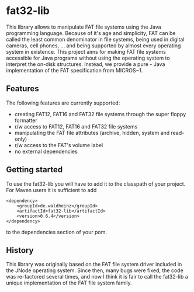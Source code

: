 fat32-lib
=========

This library allows to manipulate FAT file systems using the Java programming language.
Because of it's age and simplicity, FAT can be called the least common denominator in
file systems, being used in digital cameras, cell phones, ... and being supported by
almost every operating system in existence. This project aims for making FAT file
systems accessible for Java programs without using the operating system to interpret
the on-disk structures. Instead, we provide a pure - Java implementation of the FAT
specification from MICROS~1. 

Features
--------

The following features are currently supported:

  * creating FAT12, FAT16 and FAT32 file systems through the super floppy formatter
  * r/w access to FAT12, FAT16 and FAT32 file systems
  * manipulating the FAT file attributes (archive, hidden, system and read-only)
  * r/w access to the FAT's volume label
  * no external dependencies

Getting started
---------------

To use the fat32-lib you will have to add it to the classpath of your project. For Maven
users it is sufficient to add

~~~~
<dependency>
    <groupId>de.waldheinz</groupId>
    <artifactId>fat32-lib</artifactId>
    <version>0.6.4</version>
</dependency>
~~~~

to the dependencies section of your pom.

History
-------

This library was originally based on the FAT file system driver included in the JNode operating
system. Since then, many bugs were fixed, the code was re-factored several times, and now I think
it is fair to call the fat32-lib a unique implementation of the FAT file system family.
